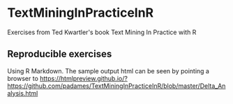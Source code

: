 # TextMiningInPracticeInR
Exercises from Ted Kwartler's book Text Mining In Practice with R

## Reproducible exercises

Using R Markdown. The sample output html can be seen by pointing a browser to https://htmlpreview.github.io/?https://github.com/padames/TextMiningInPracticeInR/blob/master/Delta_Analysis.html
